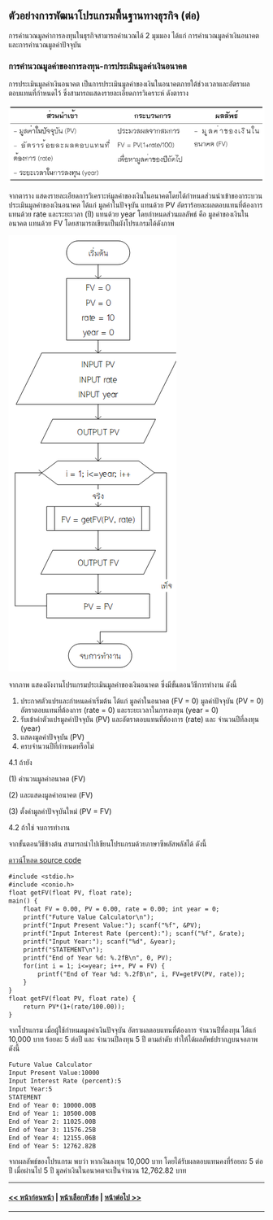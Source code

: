 ## ตัวอย่างการพัฒนาโปรแกรมพื้นฐานทางธุรกิจ (ต่อ)
การคำนวณมูลค่าการลงทุนในธุรกิจสามารถคำนวณได้ 2 มุมมอง ได้แก่ การคำนวณมูลค่าเงินอนาคต และการคำนวณมูลค่าปัจจุบัน

### การคำนวณมูลค่าของการลงทุน-การประเมินมูลค่าเงินอนาคต
การประเมินมูลค่าเงินอนาคต เป็นการประเมินมูลค่าของเงินในอนาคตภายใต้ช่วงเวลาและอัตราผลตอบแทนที่กำหนดไว้ ซึ่งสามารถแสดงรายละเอียดการวิเคราะห์ ดังตาราง

<img src=img/0900-4.png>

จากตาราง แสดงรายละเอียดการวิเคราะห์มูลค่าของเงินในอนาคตโดยได้กำหนดส่วนนำเข้าของกระบวนประเมินมูลค่าของเงินอนาคต ได้แก่ มูลค่าในปัจจุบัน แทนด้วย PV อัตราร้อยละผลตอบแทนที่ต้องการ แทนด้วย rate และระยะเวลา (ปี) แทนด้วย year โดยกำหนดส่วนผลลัพธ์ คือ มูลค่าของเงินในอนาคต แทนด้วย FV โดยสามารถเขียนเป็นผังโปรแกรมได้ดังภาพ 

<img src=img/0904.png>

จากภาพ แสดงผังงานโปรแกรมประเมินมูลค่าของเงินอนาคต ซึ่งมีขั้นตอนวิธีการทำงาน ดังนี้
1.  ประกาศตัวแปรและกำหนดค่าเริ่มต้น ได้แก่ มูลค่าในอนาคต (FV = 0) มูลค่าปัจจุบัน (PV = 0) อัตราตอบแทนที่ต้องการ (rate = 0) และระยะเวลาในการลงทุน (year = 0)
2.  รับเข้าค่าตัวแปรมูลค่าปัจจุบัน (PV) และอัตราตอบแทนที่ต้องการ (rate) และ จำนวนปีที่ลงทุน (year)
3.  แสดงมูลค่าปัจจุบัน (PV)
4.  ครบจำนวนปีที่กำหนดหรือไม่

  4.1 ถ้ายัง
  
(1) คำนวนมูลค่าอนาคต (FV)

(2) และแสดงมูลค่าอนาคต (FV)

(3) ตั้งค่ามูลค่าปัจจุบันใหม่ (PV = FV)

  4.2 ถ้าใช่ จบการทำงาน
  
จากขั้นตอนวิธีข้างต้น สามารถนำไปเขียนโปรแกรมด้วยภาษาซีพลัสพลัสได้ ดังนี้ 

[ดาวน์โหลด source code](src/ch09_04.cpp)

```
#include <stdio.h>
#include <conio.h>
float getFV(float PV, float rate);
main() {
    float FV = 0.00, PV = 0.00, rate = 0.00; int year = 0;
    printf("Future Value Calculator\n");
    printf("Input Present Value:"); scanf("%f", &PV);
    printf("Input Interest Rate (percent):"); scanf("%f", &rate);
    printf("Input Year:"); scanf("%d", &year);
    printf("STATEMENT\n");
    printf("End of Year %d: %.2fB\n", 0, PV);
    for(int i = 1; i<=year; i++, PV = FV) {
        printf("End of Year %d: %.2fB\n", i, FV=getFV(PV, rate));
    }
}
float getFV(float PV, float rate) {
    return PV*(1+(rate/100.00));
}
```

จากโปรแกรม เมื่อผู้ใช้กำหนดมูลค่าเงินปัจจุบัน อัตราผลตอบแทนที่ต้องการ จำนวนปีที่ลงทุน ได้แก่ 10,000 บาท ร้อยละ 5 ต่อปี และ จำนวนปีลงทุน 5 ปี ตามลำดับ ทำให้ได้ผลลัพธ์ปรากฏบนจอภาพ ดังนี้

```
Future Value Calculator
Input Present Value:10000
Input Interest Rate (percent):5
Input Year:5
STATEMENT
End of Year 0: 10000.00B
End of Year 1: 10500.00B
End of Year 2: 11025.00B
End of Year 3: 11576.25B
End of Year 4: 12155.06B
End of Year 5: 12762.82B
```

จากผลลัพธ์ของโปรแกรม พบว่า หากเงินลงทุน 10,000 บาท โดยได้รับผลตอบแทนคงที่ร้อยละ 5 ต่อปี เมื่อผ่านไป 5 ปี มูลค่าเงินในอนาคตจะเป็นจำนวน 12,762.82 บาท

---
#### [<< หน้าก่อนหน้า](0903-3.md) | [หน้าเลือกหัวข้อ](README.md) | [หน้าต่อไป >>](0903-5.md)
---
